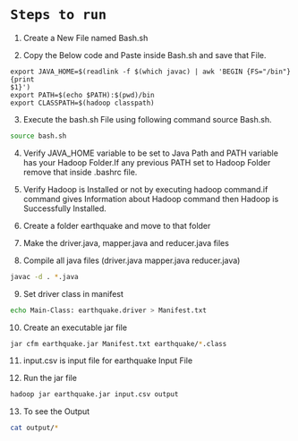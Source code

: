 # `Steps to run`

1. Create a New File named Bash.sh

2. Copy the Below code and Paste inside Bash.sh and save that File.
```
export JAVA_HOME=$(readlink -f $(which javac) | awk 'BEGIN {FS="/bin"} {print
$1}')
export PATH=$(echo $PATH):$(pwd)/bin
export CLASSPATH=$(hadoop classpath)
```

3. Execute the bash.sh File using following command source Bash.sh.
```sh
source bash.sh
```

4. Verify JAVA_HOME variable to be set to Java Path and PATH variable has your Hadoop Folder.If any previous PATH set to Hadoop Folder remove that inside .bashrc
file.

5. Verify Hadoop is Installed or not by executing hadoop command.if command gives Information about Hadoop command then Hadoop is Successfully Installed.

6. Create a folder earthquake and move to that folder

7. Make the driver.java, mapper.java and reducer.java files

8. Compile all java files (driver.java mapper.java reducer.java)
```sh
javac -d . *.java
```

9. Set driver class in manifest
```sh
echo Main-Class: earthquake.driver > Manifest.txt
```

10. Create an executable jar file
```sh
jar cfm earthquake.jar Manifest.txt earthquake/*.class
```

11. input.csv is input file for earthquake Input File

12. Run the jar file
```sh
hadoop jar earthquake.jar input.csv output
```

13. To see the Output
```sh
cat output/*
```
